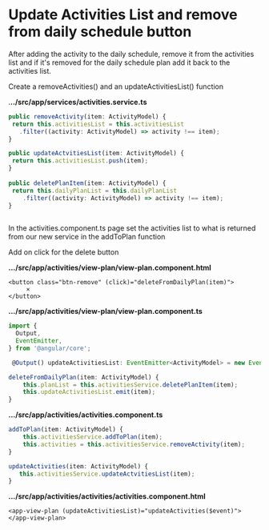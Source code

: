 # Update Activities List and remove from daily schedule button

After adding the activity to the daily schedule, remove it from the activities list and if it's removed for the daily schedule plan add it back to the activities list.

Create a removeActivities\(\) and an updateActivitiesList\(\) function

.**../src/app/services/activities.service.ts**

```typescript
public removeActivity(item: ActivityModel) {
 return this.activitiesList = this.activitiesList
   .filter((activity: ActivityModel) => activity !== item);
}

public updateActvitiesList(item: ActivityModel) {
 return this.activitiesList.push(item);
}
 
public deletePlanItem(item: ActivityModel) {
 return this.dailyPlanList = this.dailyPlanList
    .filter((activity: ActivityModel) => activity !== item);
}
    
```

In the activities.component.ts page set the activities list to what is returned from our new service in the addToPlan function

Add on click for the delete button

**.../src/app/activities/view-plan/view-plan.component.html**

```markup
<button class="btn-remove" (click)="deleteFromDailyPlan(item)">
     ×
</button>
```

**.../src/app/activities/view-plan/view-plan.component.ts**

```typescript
import {
  Output,
  EventEmitter,
} from '@angular/core';
```

```typescript
 @Output() updateActivitiesList: EventEmitter<ActivityModel> = new EventEmitter<ActivityModel>();
```

```typescript
deleteFromDailyPlan(item: ActivityModel) {
    this.planList = this.activitiesService.deletePlanItem(item);
    this.updateActivitiesList.emit(item);
}
```

**.../src/app/activities/activities.component.ts**

```typescript
addToPlan(item: ActivityModel) {
    this.activitiesService.addToPlan(item);
    this.activities = this.activitiesService.removeActivity(item);
}

updateActivities(item: ActivityModel) {
   this.activitiesService.updateActvitiesList(item);
}
```

**.../src/app/activities/activities/activities.component.html**

```markup
<app-view-plan (updateActivitiesList)="updateActivities($event)"></app-view-plan>
```


